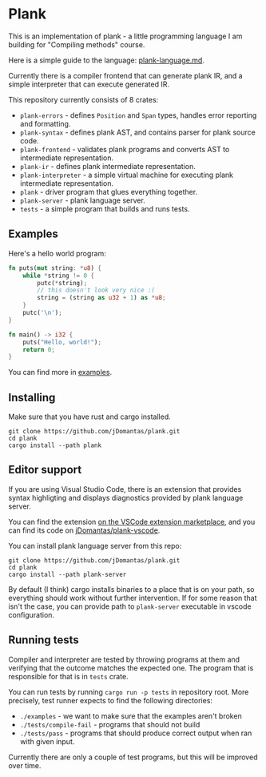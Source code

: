 # Plank

This is an implementation of plank - a little programming language I am building for "Compiling methods" course.

Here is a simple guide to the language: [plank-language.md](./plank-language.md).

Currently there is a compiler frontend that can generate plank IR, and a simple interpreter that can execute generated IR.

This repository currently consists of 8 crates:

* `plank-errors` - defines `Position` and `Span` types, handles error reporting and formatting.
* `plank-syntax` - defines plank AST, and contains parser for plank source code.
* `plank-frontend` - validates plank programs and converts AST to intermediate representation.
* `plank-ir` - defines plank intermediate representation.
* `plank-interpreter` - a simple virtual machine for executing plank intermediate representation.
* `plank` - driver program that glues everything together.
* `plank-server` - plank language server.
* `tests` - a simple program that builds and runs tests.

## Examples

Here's a hello world program:

```rust
fn puts(mut string: *u8) {
    while *string != 0 {
        putc(*string);
        // this doesn't look very nice :(
        string = (string as u32 + 1) as *u8;
    }
    putc('\n');
}

fn main() -> i32 {
    puts("Hello, world!");
    return 0;
}
```

You can find more in [examples](./examples).

## Installing

Make sure that you have rust and cargo installed.

```
git clone https://github.com/jDomantas/plank.git
cd plank
cargo install --path plank
```

## Editor support

If you are using Visual Studio Code, there is an extension that provides syntax highligting and displays diagnostics provided by plank language server.

You can find the extension [on the VSCode extension marketplace](https://marketplace.visualstudio.com/items?itemName=jDomantas.plank), and you can find its code on [jDomantas/plank-vscode](https://github.com/jDomantas/plank-vscode).

You can install plank language server from this repo:

```
git clone https://github.com/jDomantas/plank.git
cd plank
cargo install --path plank-server
```

By default (I think) cargo installs binaries to a place that is on your path, so everything should work without further intervention. If for some reason that isn't the case, you can provide path to `plank-server` executable in vscode configuration.

## Running tests

Compiler and interpreter are tested by throwing programs at them and verifying that the outcome matches the expected one. The program that is responsible for that is in `tests` crate.

You can run tests by running `cargo run -p tests` in repository root. More precisely, test runner expects to find the following directories:

* `./examples` - we want to make sure that the examples aren't broken
* `./tests/compile-fail` - programs that should not build
* `./tests/pass` - programs that should produce correct output when ran with given input.

Currently there are only a couple of test programs, but this will be improved over time.
